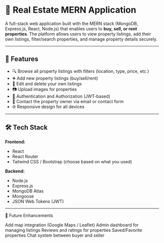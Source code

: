 # 🏡 Real Estate MERN Application

A full-stack web application built with the MERN stack (MongoDB, Express.js, React, Node.js) that enables users to **buy, sell, or rent properties**. The platform allows users to view property listings, add their own listings, filter/search properties, and manage property details securely.

---

## 📌 Features

- 🔍 Browse all property listings with filters (location, type, price, etc.)
- ➕ Add new property listings (buy/sell/rent)
- 📝 Edit and delete your own listings
- 📷 Upload images for properties
- 🔐 Authentication and Authorization (JWT-based)
- 💬 Contact the property owner via email or contact form
- 🌐 Responsive design for all devices

---

## 🛠️ Tech Stack

**Frontend:**
- React
- React Router
- Tailwind CSS / Bootstrap (choose based on what you used)

**Backend:**
- Node.js
- Express.js
- MongoDB Atlas
- Mongoose
- JSON Web Tokens (JWT)

---

🚀 Future Enhancements

Add map integration (Google Maps / Leaflet)
Admin dashboard for managing listings
Reviews and ratings for properties
Saved/Favorite properties
Chat system between buyer and seller
